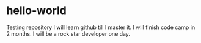 # hello-world
Testing repository
I will learn github till I master it.
I will finish code camp in 2 months.
I will be a rock star developer one day.
